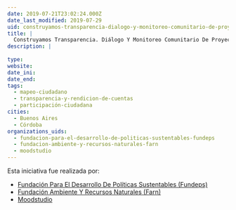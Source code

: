 ```yaml
---
date: 2019-07-21T23:02:24.000Z
date_last_modified: 2019-07-29
uid: construyamos-transparencia-dialogo-y-monitoreo-comunitario-de-proyectos-de-infraestructura
title: |
  Construyamos Transparencia. Diálogo Y Monitoreo Comunitario De Proyectos De Infraestructura
description: |
  
type: 
website: 
date_ini: 
date_end: 
tags:
  - mapeo-ciudadano
  - transparencia-y-rendicion-de-cuentas
  - participación-ciudadana
cities: 
  - Buenos Aires
  - Córdoba
organizations_uids:
  - fundacion-para-el-desarrollo-de-politicas-sustentables-fundeps
  - fundacion-ambiente-y-recursos-naturales-farn
  - moodstudio
---
```


Esta iniciativa fue realizada por:

- [Fundación Para El Desarrollo De Políticas Sustentables (Fundeps)](/organizaciones/fundacion-para-el-desarrollo-de-politicas-sustentables-fundeps)
- [Fundación Ambiente Y Recursos Naturales (Farn)](/organizaciones/fundacion-ambiente-y-recursos-naturales-farn)
- [Moodstudio](/organizaciones/moodstudio)
